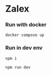 # Zalex

### Run with docker

```
docker compose up
```

### Run in dev env

```
npm i
```
```
npm run dev
```